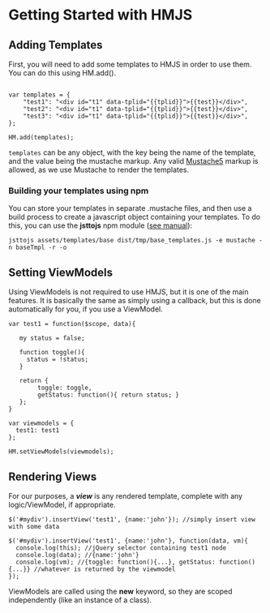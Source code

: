 # Getting Started with HMJS

## Adding Templates

First, you will need to add some templates to HMJS in order to use them. You can do this using HM.add().

```JS

var templates = {
    "test1": "<div id="t1" data-tplid="{{tplid}}">{{test}}</div>",
    "test2": "<div id="t1" data-tplid="{{tplid}}">{{test}}</div>",
    "test3": "<div id="t1" data-tplid="{{tplid}}">{{test}}</div>",
};

HM.add(templates);
```

<code>templates</code> can be any object, with the key being the name of the template, and the value being the mustache
markup. Any valid [Mustache5](https://mustache.github.io/mustache.5.html) markup is allowed, as we use Mustache to render the templates.

### Building your templates using npm

You can store your templates in separate .mustache files, and then use a build process to create a javascript object
containing your templates. To do this, you can use the **jsttojs** npm module ([see manual](https://www.npmjs.com/package/jsttojs)):

```
jsttojs assets/templates/base dist/tmp/base_templates.js -e mustache -n baseTmpl -r -o
```

## Setting ViewModels

Using ViewModels is not required to use HMJS, but it is one of the main features. It is basically the same as simply
using a callback, but this is done automatically for you, if you use a ViewModel.

```JS
var test1 = function($scope, data){

   my status = false;
   
   function toggle(){
     status = !status;
   }

   return {
        toggle: toggle,
        getStatus: function(){ return status; }
   };
}

var viewmodels = {
  test1: test1
};

HM.setViewModels(viewmodels);
```

## Rendering Views

For our purposes, a **_view_** is any rendered template, complete with any logic/ViewModel, if appropriate.

```JS
$('#mydiv').insertView('test1', {name:'john'}); //simply insert view with some data

$('#mydiv').insertView('test1', {name:'john'}, function(data, vm){
  console.log(this); //jQuery selector containing test1 node
  console.log(data); //{name:'john'}
  console.log(vm); //{toggle: function(){...}, getStatus: function(){...}} //whatever is returned by the viewmodel
});
```

ViewModels are called using the **new** keyword, so they are scoped independently (like an instance of a class).
